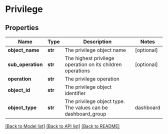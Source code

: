 # Privilege

## Properties
Name | Type | Description | Notes
------------ | ------------- | ------------- | -------------
**object_name** | **str** | The privilege object name | [optional] 
**sub_operation** | **str** | The highest privilege operation on its children operations | [optional] 
**operation** | **str** | The privilege operation | 
**object_id** | **str** | The privilege object identifier | 
**object_type** | **str** | The privilege object type. The values can be dashboard_group|dashboard|host_group|service_group|website_group|report_group|remoteSession|chat|setting|device_dashboard|help|logs|configNeedDeviceManagePermission|map|resourceMapTab|tracesManageTab|dexda|lmSupportAccess | 

[[Back to Model list]](../README.md#documentation-for-models) [[Back to API list]](../README.md#documentation-for-api-endpoints) [[Back to README]](../README.md)


